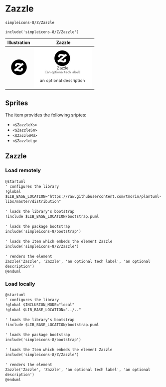# Zazzle


```text
simpleicons-8/Z/Zazzle
```

```text
include('simpleicons-8/Z/Zazzle')
```



| Illustration | Zazzle |
| :---: | :---: |
| ![illustration for Illustration](../../simpleicons-8/Z/Zazzle.png) | ![illustration for Zazzle](../../simpleicons-8/Z/Zazzle.Local.png) |



## Sprites
The item provides the following sriptes:

- `<$ZazzleXs>`
- `<$ZazzleSm>`
- `<$ZazzleMd>`
- `<$ZazzleLg>`





## Zazzle

### Load remotely
```plantuml
@startuml
' configures the library
!global $LIB_BASE_LOCATION="https://raw.githubusercontent.com/tmorin/plantuml-libs/master/distribution"

' loads the library's bootstrap
!include $LIB_BASE_LOCATION/bootstrap.puml

' loads the package bootstrap
include('simpleicons-8/bootstrap')

' loads the Item which embeds the element Zazzle
include('simpleicons-8/Z/Zazzle')

' renders the element
Zazzle('Zazzle', 'Zazzle', 'an optional tech label', 'an optional description')
@enduml
```

### Load locally
```plantuml
@startuml
' configures the library
!global $INCLUSION_MODE="local"
!global $LIB_BASE_LOCATION="../.."

' loads the library's bootstrap
!include $LIB_BASE_LOCATION/bootstrap.puml

' loads the package bootstrap
include('simpleicons-8/bootstrap')

' loads the Item which embeds the element Zazzle
include('simpleicons-8/Z/Zazzle')

' renders the element
Zazzle('Zazzle', 'Zazzle', 'an optional tech label', 'an optional description')
@enduml
```

